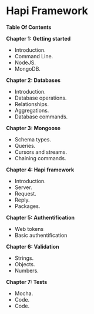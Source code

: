 # Hapi Framework

**Table Of Contents**

**Chapter 1: Getting started**

* Introduction.
* Command Line.
* NodeJS.
* MongoDB.

**Chapter 2: Databases**

* Introduction.
* Database operations.
* Relationships.
* Aggregations.
* Database commands. 

**Chapter 3: Mongoose**

* Schema types.
* Queries.
* Cursors and streams.
* Chaining commands. 

**Chapter 4: Hapi framework**

* Introduction.
* Server.
* Request.
* Reply.
* Packages. 

**Chapter 5: Authentification**

* Web tokens
* Basic authentification

**Chapter 6: Validation**

* Strings.
* Objects.
* Numbers.

**Chapter 7: Tests**

* Mocha.
* Code.
* Code.



